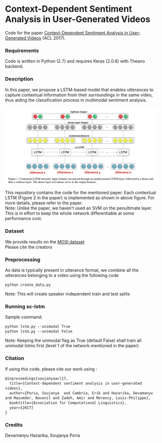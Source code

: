 # Context-Dependent Sentiment Analysis in User-Generated Videos
Code for the paper [Context-Dependent Sentiment Analysis in User-Generated Videos](http://sentic.net/context-dependent-sentiment-analysis-in-user-generated-videos.pdf) (ACL 2017).

### Requirements
Code is written in Python (2.7) and requires Keras (2.0.6) with Theano backend.

### Description
In this paper, we propose a LSTM-based model that enables utterances to capture contextual information from their surroundings in the same video, thus aiding the classification process in multimodal sentiment analysis.

![Alt text](network.jpg?raw=true "Title")

This repository contains the code for the mentioned paper. Each contextual LSTM (Figure 2 in the paper) is implemented as shown in above figure. For more details, please refer to the paper.   
Note: Unlike the paper, we haven't used an SVM on the penultimate layer. This is in effort to keep the whole network differentiable at some performance cost.

### Dataset
We provide results on the [MOSI dataset](https://arxiv.org/pdf/1606.06259.pdf)  
Please cite the creators 


### Preprocessing
As data is typically present in utterance format, we combine all the utterances belonging to a video using the following code

```
python create_data.py
```

Note: This will create speaker independent train and test splits 

### Running sc-lstm

Sample command:

```
python lstm.py --unimodal True
python lstm.py --unimodal False
```

Note: Keeping the unimodal flag as True (default False) shall train all unimodal lstms first (level 1 of the network mentioned in the paper)

### Citation 

If using this code, please cite our work using : 
```
@inproceedings{soujanyaacl17,
  title={Context-dependent sentiment analysis in user-generated videos},
  author={Poria, Soujanya  and Cambria, Erik and Hazarika, Devamanyu and Mazumder, Navonil and Zadeh, Amir and Morency, Louis-Philippe},
  booktitle={Association for Computational Linguistics},
  year={2017}
}
```

### Credits

Devamanyu Hazarika, Soujanya Poria

